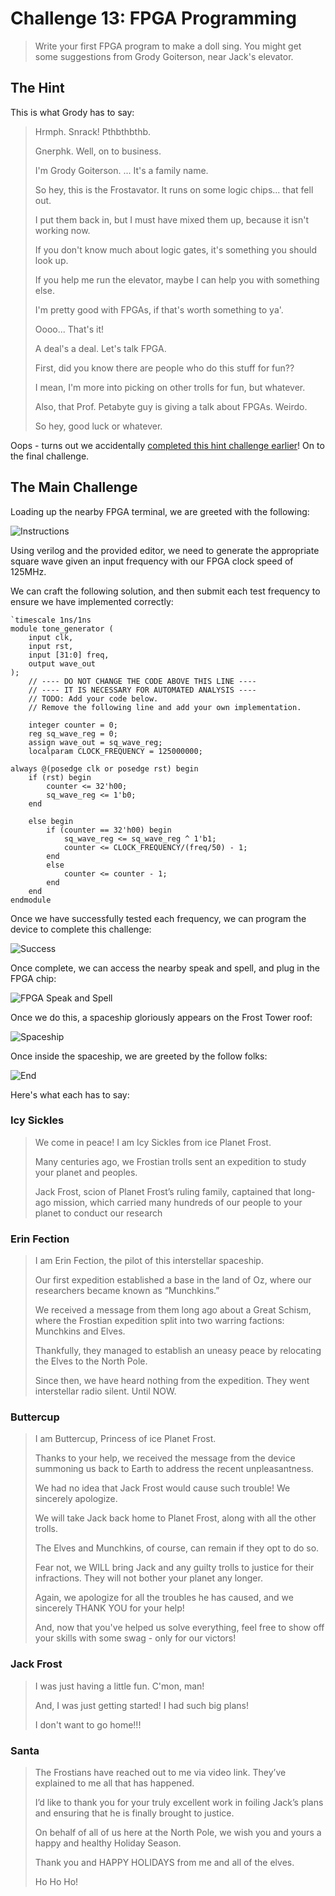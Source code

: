 # Challenge 13: FPGA Programming

> Write your first FPGA program to make a doll sing. You might get some suggestions from Grody Goiterson, near Jack's elevator.

## The Hint

This is what Grody has to say:

> Hrmph. Snrack! Pthbthbthb.
> 
> Gnerphk. Well, on to business.
> 
> I'm Grody Goiterson. ... It's a family name.
> 
> So hey, this is the Frostavator. It runs on some logic chips... that fell out.
> 
> I put them back in, but I must have mixed them up, because it isn't working now.
> 
> If you don't know much about logic gates, it's something you should look up.
> 
> If you help me run the elevator, maybe I can help you with something else.
> 
> I'm pretty good with FPGAs, if that's worth something to ya'.
> 
> Oooo... That's it!
> 
> A deal's a deal. Let's talk FPGA.
> 
> First, did you know there are people who do this stuff for fun??
> 
> I mean, I'm more into picking on other trolls for fun, but whatever.
> 
> Also, that Prof. Petabyte guy is giving a talk about FPGAs. Weirdo.
> 
> So hey, good luck or whatever.

Oops - turns out we accidentally [completed this hint challenge earlier](../07_PrinterExploitation/README.md)!  On to the final challenge.

## The Main Challenge

Loading up the nearby FPGA terminal, we are greeted with the following:

![Instructions](instructions.png)

Using verilog and the provided editor, we need to generate the appropriate square wave given an input frequency with our FPGA clock speed of 125MHz.

We can craft the following solution, and then submit each test frequency to ensure we have implemented correctly:
```
`timescale 1ns/1ns
module tone_generator (
    input clk,
    input rst,
    input [31:0] freq,
    output wave_out
);
    // ---- DO NOT CHANGE THE CODE ABOVE THIS LINE ---- 
    // ---- IT IS NECESSARY FOR AUTOMATED ANALYSIS ----
    // TODO: Add your code below. 
    // Remove the following line and add your own implementation. 

    integer counter = 0;
    reg sq_wave_reg = 0;
    assign wave_out = sq_wave_reg;
    localparam CLOCK_FREQUENCY = 125000000;
    
always @(posedge clk or posedge rst) begin
    if (rst) begin
        counter <= 32'h00;
        sq_wave_reg <= 1'b0;
    end
    
    else begin
        if (counter == 32'h00) begin
            sq_wave_reg <= sq_wave_reg ^ 1'b1;
            counter <= CLOCK_FREQUENCY/(freq/50) - 1;
        end
        else
            counter <= counter - 1;
        end
    end
endmodule
```

Once we have successfully tested each frequency, we can program the device to complete this challenge:

![Success](success.png)

Once complete, we can access the nearby speak and spell, and plug in the FPGA chip:

![FPGA Speak and Spell](fpga.png)

Once we do this, a spaceship gloriously appears on the Frost Tower roof:

![Spaceship](spaceship.png)

Once inside the spaceship, we are greeted by the follow folks:

![End](end.png)

Here's what each has to say:

### Icy Sickles

> We come in peace! I am Icy Sickles from ice Planet Frost.
> 
> Many centuries ago, we Frostian trolls sent an expedition to study your planet and peoples.
> 
> Jack Frost, scion of Planet Frost’s ruling family, captained that long-ago mission, which carried many hundreds of our people to your planet to conduct our research

### Erin Fection

> I am Erin Fection, the pilot of this interstellar spaceship.
> 
> Our first expedition established a base in the land of Oz, where our researchers became known as “Munchkins.”
> 
> We received a message from them long ago about a Great Schism, where the Frostian expedition split into two warring factions: Munchkins and Elves.
> 
> Thankfully, they managed to establish an uneasy peace by relocating the Elves to the North Pole.
> 
> Since then, we have heard nothing from the expedition. They went interstellar radio silent. Until NOW.

### Buttercup

> I am Buttercup, Princess of ice Planet Frost.
> 
> Thanks to your help, we received the message from the device summoning us back to Earth to address the recent unpleasantness.
> 
> We had no idea that Jack Frost would cause such trouble! We sincerely apologize.
> 
> We will take Jack back home to Planet Frost, along with all the other trolls.
> 
> The Elves and Munchkins, of course, can remain if they opt to do so.
> 
> Fear not, we WILL bring Jack and any guilty trolls to justice for their infractions. They will not bother your planet any longer.
> 
> Again, we apologize for all the troubles he has caused, and we sincerely THANK YOU for your help!
> 
> And, now that you've helped us solve everything, feel free to show off your skills with some swag - only for our victors!

### Jack Frost

> I was just having a little fun.  C'mon, man!
> 
> And, I was just getting started! I had such big plans!
> 
> I don't want to go home!!!

### Santa

> The Frostians have reached out to me via video link. They’ve explained to me all that has happened.
> 
> I’d like to thank you for your truly excellent work in foiling Jack’s plans and ensuring that he is finally brought to justice.
> 
> On behalf of all of us here at the North Pole, we wish you and yours a happy and healthy Holiday Season.
> 
> Thank you and HAPPY HOLIDAYS from me and all of the elves.
> 
> Ho Ho Ho!
